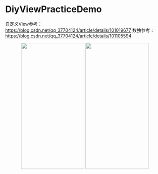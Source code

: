 # DiyViewPracticeDemo
自定义View参考：https://blog.csdn.net/qq_37704124/article/details/101019677
数独参考：https://blog.csdn.net/qq_37704124/article/details/101105594
<div align="center">
  
<img src="https://github.com/cllh1999/DiyViewPracticeDemo/blob/master/image/SVID_20190919_211734_1.gif" width="200" height="400" />
<img src="https://github.com/cllh1999/DiyViewPracticeDemo/blob/master/image/Screenshot_20190921_142536_com.hao.diyviewpractic.jpg" width="200" height="400"/>

</div>

